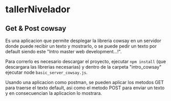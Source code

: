 # tallerNivelador

## Get & Post cowsay

Es una aplicacion que permite desplegar la libreria cowsay en un servidor donde puede recibir un texto y mostrarlo, o se puede pedir un texto por default siendo este "Intro master web development...!".

Para correrlo es necesario descargar el proyecto, ejecutar `npm install` (que descargara las librerias necesarias) y dentro de la carpeta "intro_cowsay" ejecutar node `basic_server_cowsay.js`.

Usando una aplicacion como postman, se pueden aplicar los metodos GET para traerse el texto default, asi como el metodo POST para enviar un texto y en consecuencian la aplicacion lo mostrara.